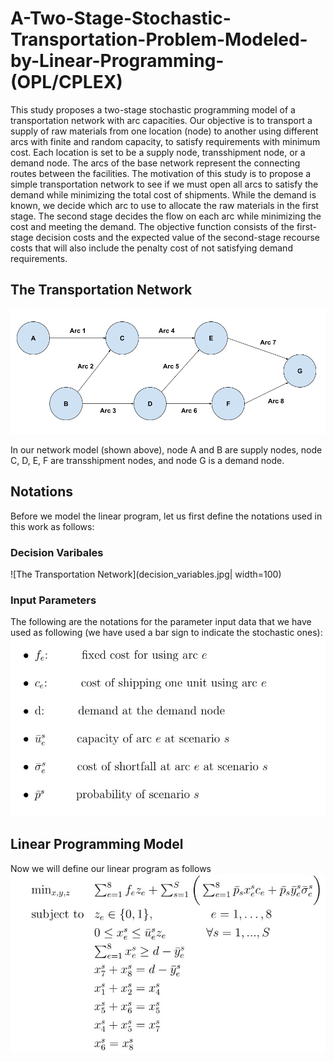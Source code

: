 # A-Two-Stage-Stochastic-Transportation-Problem-Modeled-by-Linear-Programming-(OPL/CPLEX)

This study proposes a two-stage stochastic programming model of a transportation network with arc capacities. Our objective is to transport a supply of raw materials from one location (node) to another using different arcs with finite and random capacity, to satisfy requirements with minimum cost. Each location is set to be a supply node, transshipment node, or a demand node. The arcs of the base network represent the connecting routes between the facilities. The motivation of this study is to propose a simple transportation network to see if we must open all arcs to satisfy the demand while minimizing the total cost of shipments. While the demand is known, we decide which arc to use to allocate the raw materials in the first stage. The second stage decides the flow on each arc while minimizing the cost and meeting the demand. The objective function consists of the first-stage decision costs and the expected value of the second-stage recourse costs that will also include the penalty cost of not satisfying demand requirements.


## The Transportation Network
![The Transportation Network](model.png)

In our network model (shown above), node A and B are supply nodes, node C, D, E, F are transshipment nodes, and node G is a demand node. 

## Notations
Before we model the linear program, let us first define the notations used in this work as follows:

### Decision Varibales
![The Transportation Network](decision_variables.jpg| width=100)

### Input Parameters
The following are the notations for the parameter input data that we have used as following (we have used a bar sign to indicate the stochastic ones):
![The Transportation Network](input_parameter.jpg)
## Linear Programming Model
Now we will define our linear program as follows
![The Transportation Network](lp_model.jpg)


